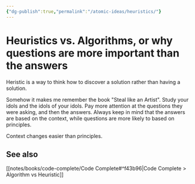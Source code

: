 ```yaml
---
{"dg-publish":true,"permalink":"/atomic-ideas/heuristics/"}
---
```


# Heuristics vs. Algorithms, or why questions are more important than the answers


Heristic is a way to think how to discover a solution rather than having a solution.

Somehow it makes me remember the book "Steal like an Artist". Study your idols and the idols of your idols. Pay more attention at the questions they were asking, and then the answers. Always keep in mind that the answers are based on the context, while questions are more likely to based on principles.

Context changes easier than principles.

## See also

[[notes/books/code-complete/Code Complete#^f43b96\|Code Complete > Algorithm vs Heuristic]]